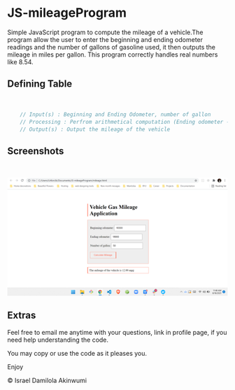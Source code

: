 
# JS-mileageProgram
<p>
Simple JavaScript program to compute the mileage of a vehicle.The program allow the user to enter the beginning and ending odometer readings and the number of gallons of gasoline used, it then outputs the mileage in miles per gallon. This program  correctly handles real numbers like 8.54.
</p>

## Defining Table

<br>

```javascript
    // Input(s) : Beginning and Ending Odometer, number of gallon
    // Processing : Perfrom arithmetical computation (Ending odometer -  beginning odometer) / gallon
    // Output(s) : Output the mileage of the vehicle
```


## Screenshots

<br>

![App Screenshot](preview.png)


  

  
## Extras

Feel free to email me anytime with your questions, link in profile page, if you need help understanding the code. 

You may copy or use the code as it pleases you.

Enjoy

&copy; Israel Damilola Akinwumi
  
